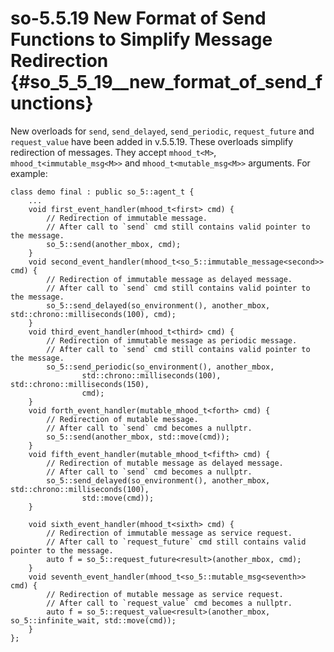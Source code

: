 # so-5.5.19 New Format of Send Functions to Simplify Message Redirection {#so_5_5_19__new_format_of_send_functions}

New overloads for `send`, `send_delayed`, `send_periodic`, `request_future` and
`request_value` have been added in v.5.5.19. These overloads simplify
redirection of messages. They accept `mhood_t<M>`, `mhood_t<immutable_msg<M>>`
and `mhood_t<mutable_msg<M>>` arguments. For example:

~~~~~{.cpp}
class demo final : public so_5::agent_t {
    ...
    void first_event_handler(mhood_t<first> cmd) {
        // Redirection of immutable message.
        // After call to `send` cmd still contains valid pointer to the message.
        so_5::send(another_mbox, cmd);
    }
    void second_event_handler(mhood_t<so_5::immutable_message<second>> cmd) {
        // Redirection of immutable message as delayed message.
        // After call to `send` cmd still contains valid pointer to the message.
        so_5::send_delayed(so_environment(), another_mbox, std::chrono::milliseconds(100), cmd);
    }
    void third_event_handler(mhood_t<third> cmd) {
        // Redirection of immutable message as periodic message.
        // After call to `send` cmd still contains valid pointer to the message.
        so_5::send_periodic(so_environment(), another_mbox,
                std::chrono::milliseconds(100), std::chrono::milliseconds(150),
                cmd);
    }
    void forth_event_handler(mutable_mhood_t<forth> cmd) {
        // Redirection of mutable message.
        // After call to `send` cmd becomes a nullptr.
        so_5::send(another_mbox, std::move(cmd));
    }
    void fifth_event_handler(mutable_mhood_t<fifth> cmd) {
        // Redirection of mutable message as delayed message.
        // After call to `send` cmd becomes a nullptr.
        so_5::send_delayed(so_environment(), another_mbox, std::chrono::milliseconds(100),
                std::move(cmd));
    }
    
    void sixth_event_handler(mhood_t<sixth> cmd) {
        // Redirection of immutable message as service request.
        // After call to `request_future` cmd still contains valid pointer to the message.
        auto f = so_5::request_future<result>(another_mbox, cmd);
    }
    void seventh_event_handler(mhood_t<so_5::mutable_msg<seventh>> cmd) {
        // Redirection of mutable message as service request.
        // After call to `request_value` cmd becomes a nullptr.
        auto f = so_5::request_value<result>(another_mbox, so_5::infinite_wait, std::move(cmd));
    }
};
~~~~~
